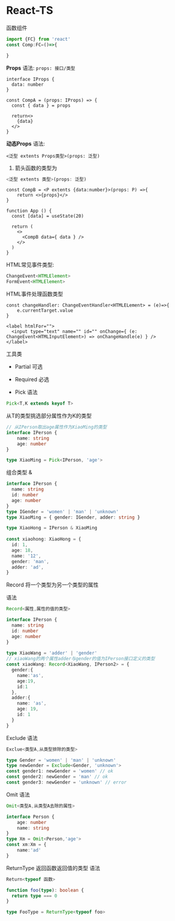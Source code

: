# React-TS

函数组件

```ts
import {FC} from 'react'
const Comp:FC=()=>{

} 
```

**Props**
语法:
`props: 接口/类型`

```tsx
interface IProps {  
  data: number  
}  
  
const CompA = (props: IProps) => {  
  const { data } = props  
  
  return<>
    {data}  
  </>  
}
```

**动态Props**
语法:

```
<泛型 extents Props类型>(props: 泛型)
```

1. 箭头函数的类型为

```ts
<泛型 extents 类型>(props: 泛型)
```

```tsx
const CompB = <P extents {data:number}>(props: P) =>{
	return <>{props}</>
}

function App () {
  const [data] = useState(20)  
  
  return (  
    <>  
      <CompB data={ data } />  
    </>  
  )  
}
```

HTML常见事件类型:

```ts
ChangeEvent<HTMLElement>
FormEvent<HTMLElement>
```

HTML事件处理函数类型

```tsx
const changeHandler: ChangeEventHandler<HTMLELement> = (e)=>{
	e.currentTarget.value
}

<label htmlFor="">  
  <input type="text" name="" id="" onChange={ (e: ChangeEvent<HTMLInputElement>) => onChangeHandle(e) } />  
</label>
```

工具类

- Partial 可选

- Required 必选

- Pick
  语法

```ts
Pick<T,K extends keyof T>
```

从T的类型挑选部分属性作为K的类型

```ts
// 从IPerson取出age属性作为XiaoMing的类型
interface IPerson {
	name: string
	age: number
}

type XiaoMing = Pick<IPerson, 'age'>
```

组合类型 &

```ts
interface IPerson {  
  name: string  
  id: number  
  age: number  
}  
type IGender = 'women' | 'man' | 'unknown'  
type XiaoMing = { gender: IGender, adder: string }  

type XiaoHong = IPerson & XiaoMing  
  
const xiaohong: XiaoHong = {  
  id: 1,  
  age: 18,  
  name: '12',  
  gender: 'man',  
  adder: 'ad',  
}
```

Record
将一个类型为另一个类型的属性

语法

```ts
Record<属性,属性的值的类型>
```

```ts
interface IPerson {  
  name: string  
  id: number  
  age: number  
}  
  
type XiaoWang = 'adder' | 'gender' 
// xiaoWang的两个属性adder与gender的值为IPerson接口定义的类型
const xiaoWang: Record<XiaoWang, IPerson2> = {  
  gender:{  
    name:'as',  
    age:19,  
    id:1  
  },  
  adder:{  
    name: 'as',  
    age: 19,  
    id: 1  
  }  
}
```

Exclude
语法

```ts
Exclue<类型A,从类型排除的类型>
```

```ts
type Gender = 'women' | 'man' | 'unknown'  
type newGender = Exclude<Gender, 'unknown'>  
const gender1: newGender = 'women' // ok  
const gender2: newGender = 'man' // ok  
const gender3: newGender = 'unknown' // error
```

Omit
语法

```ts
Omit<类型A,从类型A去除的属性>
```

```ts
interface Person {
	age: number
	name: string
}
type Xm = Omit<Person,'age'>
const xm:Xm = {
	name:'ad'
}
```

ReturnType
返回函数返回值的类型
语法

```ts
Return<typeof 函数>
```

```ts
function foo(type): boolean {
  return type === 0
}

type FooType = ReturnType<typeof foo>

```
